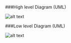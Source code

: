 ###High level Diagram (UML)


![alt text](https://github.com/99003655/AppliedSDLC_C4/blob/main/Software_Design.jpg)


###Low level Diagram (UML)


![alt text](https://github.com/99003655/AppliedSDLC_C4/blob/main/Low%20Level%20Diagram.png)
